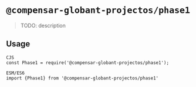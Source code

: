 # `@compensar-globant-projectos/phase1`

> TODO: description

## Usage

```
CJS
const Phase1 = require('@compensar-globant-projectos/phase1');

ESM/ES6
import {Phase1} from '@compensar-globant-projectos/phase1'
```
